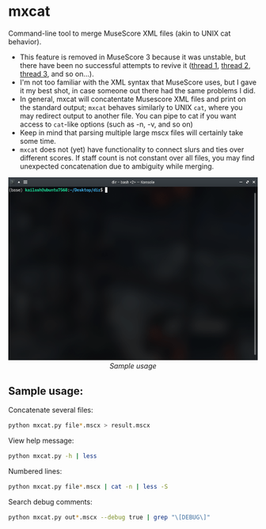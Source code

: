 # mxcat
Command-line tool to merge MuseScore XML files (akin to UNIX cat behavior).
* This feature is removed in MuseScore 3 because it was unstable, but there have been no successful attempts to revive it ([thread 1](https://musescore.org/en/node/291978), [thread 2](https://musescore.org/en/node/264845), [thread 3](https://musescore.org/en/node/264733), and so on...). 
* I'm not too familiar with the XML syntax that MuseScore uses, but I gave it my best shot, in case someone out there had the same problems I did.
* In general, mxcat will concatentate Musescore XML files and print on the standard output; `mxcat`
behaves similarly to UNIX `cat`, where you may redirect output to another file.
You can pipe to cat if you want access to `cat`-like options (such as -n, -v,
and so on)
* Keep in mind that parsing multiple large mscx files will certainly take some time.
* `mxcat` does not (yet) have functionality to connect slurs and ties over different scores. If staff count is not constant over all files, you may find unexpected concatenation due to ambiguity while merging. 

<p align="center">
  <img src="sample.gif" style="text-align: center" width="653px"/>
  </br>
  <i>Sample usage</i>
</p>

## Sample usage:

Concatenate several files:        
```bash
python mxcat.py file*.mscx > result.mscx
```

View help message:        
```bash
python mxcat.py -h | less 
```

Numbered lines:           
```bash
python mxcat.py file*.mscx | cat -n | less -S
```

Search debug comments:    
```bash
python mxcat.py out*.mscx --debug true | grep "\[DEBUG\]"
```
